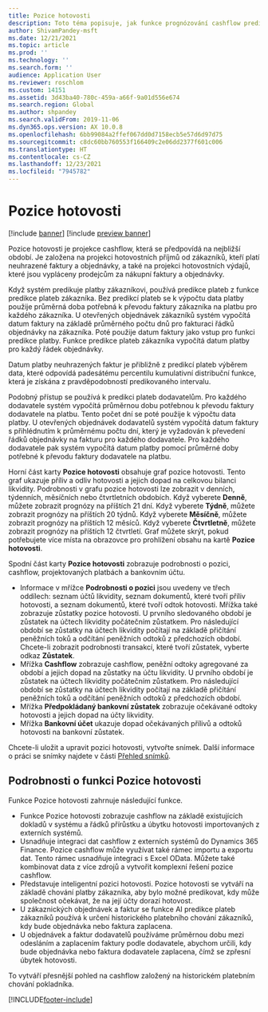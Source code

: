 ```yaml
---
title: Pozice hotovosti
description: Toto téma popisuje, jak funkce prognózování cashflow predikuje pozici hotovosti organizace pro konkrétní časy. Také popisuje možnosti, které jsou k dispozici pro zobrazování prognóz pro různá období.
author: ShivamPandey-msft
ms.date: 12/21/2021
ms.topic: article
ms.prod: ''
ms.technology: ''
ms.search.form: ''
audience: Application User
ms.reviewer: roschlom
ms.custom: 14151
ms.assetid: 3d43ba40-780c-459a-a66f-9a01d556e674
ms.search.region: Global
ms.author: shpandey
ms.search.validFrom: 2019-11-06
ms.dyn365.ops.version: AX 10.0.8
ms.openlocfilehash: 6bb99084a2ffef067dd0d7158ecb5e57d6d97d75
ms.sourcegitcommit: c8dc60bb760553f166409c2e06dd2377f601c006
ms.translationtype: HT
ms.contentlocale: cs-CZ
ms.lasthandoff: 12/23/2021
ms.locfileid: "7945782"
---
```

# <a name="cash-position"></a>Pozice hotovosti

[!include [banner](../includes/banner.md)]
[!include [preview banner](../includes/preview-banner.md)]

Pozice hotovosti je projekce cashflow, která se předpovídá na nejbližší období. Je založena na projekci hotovostních příjmů od zákazníků, kteří platí neuhrazené faktury a objednávky, a také na projekci hotovostních výdajů, které jsou vypláceny prodejcům za nákupní faktury a objednávky.

Když systém predikuje platby zákazníkovi, používá predikce plateb z funkce predikce plateb zákazníka. Bez predikcí plateb se k výpočtu data platby použije průměrná doba potřebná k převodu faktury zákazníka na platbu pro každého zákazníka. U otevřených objednávek zákazníků systém vypočítá datum faktury na základě průměrného počtu dnů pro fakturaci řádků objednávky na zákazníka. Poté použije datum faktury jako vstup pro funkci predikce platby. Funkce predikce plateb zákazníka vypočítá datum platby pro každý řádek objednávky. 

Datum platby neuhrazených faktur je přibližně z predikcí plateb výběrem data, které odpovídá padesátému percentilu kumulativní distribuční funkce, která je získána z pravděpodobností predikovaného intervalu.

Podobný přístup se používá k predikci plateb dodavatelům. Pro každého dodavatele systém vypočítá průměrnou dobu potřebnou k převodu faktury dodavatele na platbu. Tento počet dní se poté použije k výpočtu data platby. U otevřených objednávek dodavatelů systém vypočítá datum faktury s přihlédnutím k průměrnému počtu dní, který je vyžadován k převedení řádků objednávky na fakturu pro každého dodavatele. Pro každého dodavatele pak systém vypočítá datum platby pomocí průměrné doby potřebné k převodu faktury dodavatele na platbu.

Horní část karty **Pozice hotovosti** obsahuje graf pozice hotovosti. Tento graf ukazuje příliv a odliv hotovosti a jejich dopad na celkovou bilanci likvidity. Podrobnosti v grafu pozice hotovosti lze zobrazit v denních, týdenních, měsíčních nebo čtvrtletních obdobích. Když vyberete **Denně**, můžete zobrazit prognózy na příštích 21 dní. Když vyberete **Týdně**, můžete zobrazit prognózy na příštích 20 týdnů. Když vyberete **Měsíčně**, můžete zobrazit prognózy na příštích 12 měsíců. Když vyberete **Čtvrtletně**, můžete zobrazit prognózy na příštích 12 čtvrtletí. Graf můžete skrýt, pokud potřebujete více místa na obrazovce pro prohlížení obsahu na kartě **Pozice hotovosti**.

Spodní část karty **Pozice hotovosti** zobrazuje podrobnosti o pozici, cashflow, projektovaných platbách a bankovním účtu.

- Informace v mřížce **Podrobnosti o pozici** jsou uvedeny ve třech oddílech: seznam účtů likvidity, seznam dokumentů, které tvoří příliv hotovosti, a seznam dokumentů, které tvoří odtok hotovosti. Mřížka také zobrazuje zůstatky pozice hotovosti. U prvního sledovaného období je zůstatek na účtech likvidity počátečním zůstatkem. Pro následující období se zůstatky na účtech likvidity počítají na základě přičítání peněžních toků a odčítání peněžních odtoků z předchozích období. Chcete-li zobrazit podrobnosti transakcí, které tvoří zůstatek, vyberte odkaz **Zůstatek**.
- Mřížka **Cashflow** zobrazuje cashflow, peněžní odtoky agregované za období a jejich dopad na zůstatky na účtu likvidity. U prvního období je zůstatek na účtech likvidity počátečním zůstatkem. Pro následující období se zůstatky na účtech likvidity počítají na základě přičítání peněžních toků a odčítání peněžních odtoků z předchozích období.
- Mřížka **Předpokládaný bankovní zůstatek** zobrazuje očekávané odtoky hotovosti a jejich dopad na účty likvidity.
- Mřížka **Bankovní účet** ukazuje dopad očekávaných přílivů a odtoků hotovosti na bankovní zůstatek.

Chcete-li uložit a upravit pozici hotovosti, vytvořte snímek. Další informace o práci se snímky najdete v části [Přehled snímků](payment-snapshots.md).

## <a name="details-of-the-cash-position-capability"></a>Podrobnosti o funkci Pozice hotovosti 

Funkce Pozice hotovosti zahrnuje následující funkce. 

- Funkce Pozice hotovosti zobrazuje cashflow na základě existujících dokladů v systému a řádků přírůstku a úbytku hotovosti importovaných z externích systémů.
- Usnadňuje integraci dat cashflow z externích systémů do Dynamics 365 Finance. Pozice cashflow může využívat také rámec importu a exportu dat. Tento rámec usnadňuje integraci s Excel OData. Můžete také kombinovat data z více zdrojů a vytvořit komplexní řešení pozice cashflow.
- Představuje inteligentní pozici hotovosti. Pozice hotovosti se vytváří na základě chování platby zákazníka, aby bylo možné predikovat, kdy může společnost očekávat, že na její účty dorazí hotovost.
- U zákaznických objednávek a faktur se funkce AI predikce plateb zákazníků používá k určení historického platebního chování zákazníků, kdy bude objednávka nebo faktura zaplacena.
- U objednávek a faktur dodavatelů používáme průměrnou dobu mezi odesláním a zaplacením faktury podle dodavatele, abychom určili, kdy bude objednávka nebo faktura dodavatele zaplacena, čímž se zpřesní úbytek hotovosti.

To vytváří přesnější pohled na cashflow založený na historickém platebním chování pokladníka. 

[!INCLUDE[footer-include](../../includes/footer-banner.md)]
